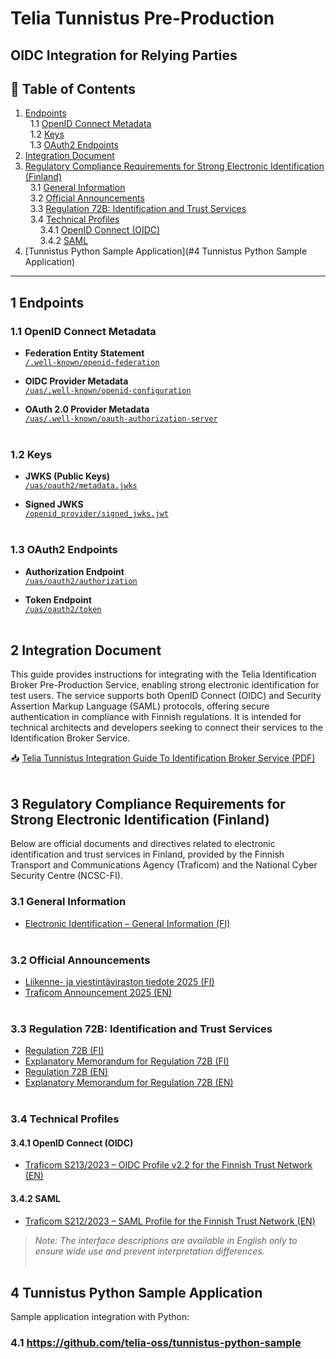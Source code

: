 # Telia Tunnistus Pre-Production 
## OIDC Integration for Relying Parties

## 📑 Table of Contents
1. [Endpoints](#1-endpoints)  
   &nbsp;&nbsp;1.1 [OpenID Connect Metadata](#11-openid-connect-metadata)  
   &nbsp;&nbsp;1.2 [Keys](#12-keys)  
   &nbsp;&nbsp;1.3 [OAuth2 Endpoints](#13-oauth2-endpoints)  
2. [Integration Document](#2-integration-document)  
3. [Regulatory Compliance Requirements for Strong Electronic Identification (Finland)](#3-regulatory-compliance-requirements-for-strong-electronic-identification-finland)  
   &nbsp;&nbsp;3.1 [General Information](#31-general-information)  
   &nbsp;&nbsp;3.2 [Official Announcements](#32-official-announcements)  
   &nbsp;&nbsp;3.3 [Regulation 72B: Identification and Trust Services](#33-regulation-72b-identification-and-trust-services)  
   &nbsp;&nbsp;3.4 [Technical Profiles](#34-technical-profiles)  
   &nbsp;&nbsp;&nbsp;&nbsp;&nbsp;&nbsp;3.4.1 [OpenID Connect (OIDC)](#341-openid-connect-oidc)  
   &nbsp;&nbsp;&nbsp;&nbsp;&nbsp;&nbsp;3.4.2 [SAML](#342-saml)
4. [Tunnistus Python Sample Application](#4 Tunnistus Python Sample Application)

---

## 1 Endpoints

### 1.1 OpenID Connect Metadata

- **Federation Entity Statement**  
  [`/.well-known/openid-federation`](https://tunnistus-pp.telia.fi/.well-known/openid-federation)

- **OIDC Provider Metadata**  
  [`/uas/.well-known/openid-configuration`](https://tunnistus-pp.telia.fi/uas/.well-known/openid-configuration)

- **OAuth 2.0 Provider Metadata**  
  [`/uas/.well-known/oauth-authorization-server`](https://tunnistus-pp.telia.fi/uas/.well-known/oauth-authorization-server)
<br/><br/>

### 1.2 Keys

- **JWKS (Public Keys)**  
  [`/uas/oauth2/metadata.jwks`](https://tunnistus-pp.telia.fi/uas/oauth2/metadata.jwks)

- **Signed JWKS**  
  [`/openid_provider/signed_jwks.jwt`](https://tunnistus-pp.telia.fi/openid_provider/signed_jwks.jwt)
<br/><br/>

### 1.3 OAuth2 Endpoints

- **Authorization Endpoint**  
  [`/uas/oauth2/authorization`](https://tunnistus-pp.telia.fi/uas/oauth2/authorization)

- **Token Endpoint**  
  [`/uas/oauth2/token`](https://tunnistus-pp.telia.fi/uas/oauth2/token)
<br/><br/>

## 2 Integration Document

This guide provides instructions for integrating with the Telia Identification Broker Pre-Production Service, enabling strong electronic identification for test users. The service supports both OpenID Connect (OIDC) and Security Assertion Markup Language (SAML) protocols, offering secure authentication in compliance with Finnish regulations. It is intended for technical architects and developers seeking to connect their services to the Identification Broker Service.

📥 [Telia Tunnistus Integration Guide To Identification Broker Service (PDF)](files/Telia%20Tunnistus%20-%20Integration%20guide%20to%20identification%20broker%20service%20v2.30.pdf)
<br/><br/>

## 3 Regulatory Compliance Requirements for Strong Electronic Identification (Finland)

Below are official documents and directives related to electronic identification and trust services in Finland, provided by the Finnish Transport and Communications Agency (Traficom) and the National Cyber Security Centre (NCSC-FI).

### 3.1 General Information

- [Electronic Identification – General Information (FI)](https://www.kyberturvallisuuskeskus.fi/fi/toimintamme/saantely-ja-valvonta/sahkoinen-tunnistaminen)
<br/><br/>

### 3.2 Official Announcements

- [Liikenne- ja viestintäviraston tiedote 2025 (FI)](https://www.kyberturvallisuuskeskus.fi/sites/default/files/media/file/Liikenne-ja_viestint%C3%A4viraston_tiedote_2025.pdf)
- [Traficom Announcement 2025 (EN)](https://www.kyberturvallisuuskeskus.fi/sites/default/files/media/file/Traficom_Announcement_2025_EN.pdf)
<br/><br/>

### 3.3 Regulation 72B: Identification and Trust Services

- [Regulation 72B (FI)](https://www.kyberturvallisuuskeskus.fi/sites/default/files/media/file/M72B_2022_M%C3%84%C3%84R%C3%84YS_72B_tunnistus-_ja_luottamuspalvelut_julkaistu.pdf)
- [Explanatory Memorandum for Regulation 72B (FI)](https://www.kyberturvallisuuskeskus.fi/sites/default/files/media/file/M72B_2022_M%C3%84%C3%84R%C3%84YS_72B_tunnistus-_ja_luottamuspalvelut_PERUSTELUMUISTIO.pdf)
- [Regulation 72B (EN)](https://www.kyberturvallisuuskeskus.fi/sites/default/files/media/file/M72B_2022_M%C3%84%C3%84R%C3%84YS_72B_tunnistus-_ja_luottamuspalvelut_ENG_julkaistu.pdf)
- [Explanatory Memorandum for Regulation 72B (EN)](https://www.kyberturvallisuuskeskus.fi/sites/default/files/media/file/M72B_2022_M%C3%84%C3%84R%C3%84YS_72B_tunnistus-_ja_luottamuspalvelut_PERUSTELUMUISTIO_ENG.pdf)
<br/><br/>

### 3.4 Technical Profiles

#### 3.4.1 OpenID Connect (OIDC)

- [Traficom S213/2023 – OIDC Profile v2.2 for the Finnish Trust Network (EN)](https://www.kyberturvallisuuskeskus.fi/sites/default/files/media/file/Traficom_S213_2023_OIDC_Profile_v2_2_for_the_Finnish_Trust_Network_EN.pdf)

#### 3.4.2 SAML

- [Traficom S212/2023 – SAML Profile for the Finnish Trust Network (EN)](https://www.kyberturvallisuuskeskus.fi/sites/default/files/media/file/Traficom_S212_2023_SAML_Profile_for_the_Finnish_Trust_Network_EN.pdf)

> _Note: The interface descriptions are available in English only to ensure wide use and prevent interpretation differences._
<br/><br/>

## 4 Tunnistus Python Sample Application

Sample application integration with Python: 

### 4.1 https://github.com/telia-oss/tunnistus-python-sample

